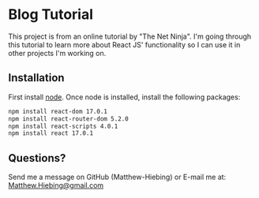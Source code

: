 # Blog Tutorial
This project is from an online tutorial by "The Net Ninja".  I'm going through this tutorial to learn more about React JS' functionality so I can use it in other projects I'm working on.

## Installation
First install [node](https://nodejs.org/en/).  Once node is installed, install the following packages:

```bash
npm install react-dom 17.0.1
npm install react-router-dom 5.2.0
npm install react-scripts 4.0.1
npm install react 17.0.1
```

## Questions?
Send me a message on GitHub (Matthew-Hiebing) or E-mail me at: Matthew.Hiebing@gmail.com
